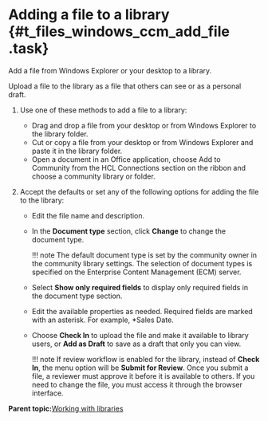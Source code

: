 # Adding a file to a library {#t_files_windows_ccm_add_file .task}

Add a file from Windows Explorer or your desktop to a library.

Upload a file to the library as a file that others can see or as a personal draft.

1.  Use one of these methods to add a file to a library:

    -   Drag and drop a file from your desktop or from Windows Explorer to the library folder.
    -   Cut or copy a file from your desktop or from Windows Explorer and paste it in the library folder.
    -   Open a document in an Office application, choose Add to Community from the HCL Connections section on the ribbon and choose a community library or folder.
2.  Accept the defaults or set any of the following options for adding the file to the library:

    -   Edit the file name and description.
    -   In the **Document type** section, click **Change** to change the document type.

        !!! note
    The default document type is set by the community owner in the community library settings. The selection of document types is specified on the Enterprise Content Management \(ECM\) server.

    -   Select **Show only required fields** to display only required fields in the document type section.
    -   Edit the available properties as needed. Required fields are marked with an asterisk. For example, \*Sales Date.
    -   Choose **Check In** to upload the file and make it available to library users, or **Add as Draft** to save as a draft that only you can view.

        !!! note
    If review workflow is enabled for the library, instead of **Check In**, the menu option will be **Submit for Review**. Once you submit a file, a reviewer must approve it before it is available to others. If you need to change the file, you must access it through the browser interface.


**Parent topic:**[Working with libraries](../../connectors/enduser/c_files_windows_ccm_overview.md)

